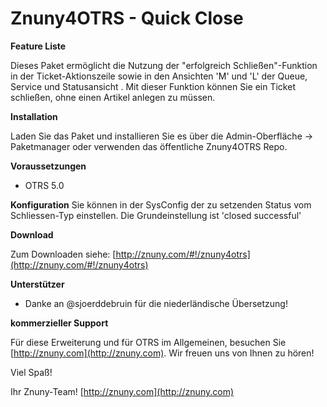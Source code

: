 Znuny4OTRS - Quick Close
========================

**Feature Liste**

Dieses Paket ermöglicht die Nutzung der "erfolgreich Schließen"-Funktion in der Ticket-Aktionszeile sowie in den Ansichten 'M' und 'L' der Queue, Service und Statusansicht . Mit dieser Funktion können Sie ein Ticket schließen, ohne einen Artikel anlegen zu müssen.

**Installation**

Laden Sie das Paket und installieren Sie es über die Admin-Oberfläche -> Paketmanager oder verwenden das öffentliche Znuny4OTRS Repo.

**Voraussetzungen**

- OTRS 5.0

**Konfiguration**
Sie können in der SysConfig der zu setzenden Status vom Schliessen-Typ einstellen. Die Grundeinstellung ist 'closed successful'

**Download**

Zum Downloaden siehe: [http://znuny.com/#!/znuny4otrs](http://znuny.com/#!/znuny4otrs)

**Unterstützer**
- Danke an @sjoerddebruin für die niederländische Übersetzung!

**kommerzieller Support**

Für diese Erweiterung und für OTRS im Allgemeinen, besuchen Sie [http://znuny.com](http://znuny.com). Wir freuen uns von Ihnen zu hören!

Viel Spaß!

 Ihr Znuny-Team!
 [http://znuny.com](http://znuny.com)
